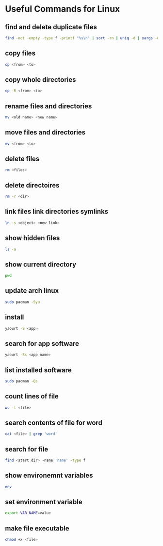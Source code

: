 # Useful Commands for Linux

## find and delete duplicate files
```bash
find -not -empty -type f -printf "%s\n" | sort -rn | uniq -d | xargs -0 md5sum | sort | uniq -w32 --all-repeated=separate | cut -f3-100 -d '' | tr '\n.' '\t.' | sed 's/\t\t/\n/g' | cut -f2-100 | tr '\t' '\n' | perl -i -pe 's/([ (){}-])/\\$1/g' | perl -i -pe 's/\"/\\'\"/g' | xargs -pr rm -v
```

## copy files
```bash
cp <from> <to>
```

## copy whole directories
```bash
cp -R <from> <to>
```

## rename files and directories 
```bash
mv <old name> <new name>
```

## move files and directories 
```bash
mv <from> <to>
```

## delete files
```bash
rm <files>
```

## delete directoires
```bash
rm -r <dir>
```

## link files link directories symlinks
```bash
ln -s <object> <new link>
```

## show hidden files
```bash
ls -a
```

## show current directory
```bash
pwd
```

## update arch linux
```bash
sudo pacman -Syu
```

## install
```bash
yaourt -S <app>
```

## search for app software
```bash
yaourt -Ss <app name>
```

## list installed software
```bash
sudo pacman -Qs
```

## count lines of file
```bash
wc -l <file>
```

## search contents of file for word
```bash
cat <file> | grep 'word'
```

## search for file
```bash
find <start dir> -name 'name' -type f
```

## show environemnt variables
```bash
env
```

## set environment variable
```bash
export VAR_NAME=value
```

## make file executable
```bash
chmod +x <file>
```